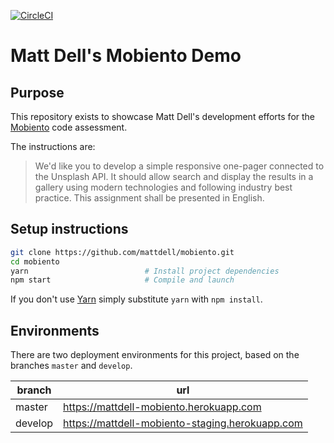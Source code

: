 [![CircleCI](https://circleci.com/gh/mattdell/mobiento.svg?style=svg&circle-token=5c94b75faeffb94a6d5c41aa3c9a5368d6f2781e)](https://circleci.com/gh/mattdell/mobiento)

# Matt Dell's Mobiento Demo

## Purpose
This repository exists to showcase Matt Dell's development efforts for the [Mobiento](https://www.mobiento.com) code assessment.

The instructions are:

> We'd like you to develop a simple responsive one-pager connected to the Unsplash API. It should allow search and display the results in a gallery using modern technologies and following industry best practice. This assignment shall be presented in English.

## Setup instructions

```bash
git clone https://github.com/mattdell/mobiento.git
cd mobiento
yarn                          # Install project dependencies
npm start                     # Compile and launch
```

If you don't use [Yarn](https://yarnpkg.com/lang/en/docs/install/) simply substitute `yarn` with `npm install`.

## Environments

There are two deployment environments for this project, based on the branches `master` and `develop`.

| branch  	| url                                             	|
|---------	|-------------------------------------------------	|
| master  	| https://mattdell-mobiento.herokuapp.com         	|
| develop 	| https://mattdell-mobiento-staging.herokuapp.com 	|
